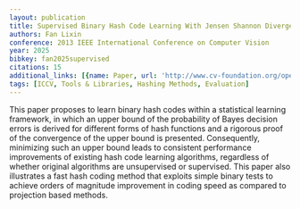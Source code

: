 ```yaml
---
layout: publication
title: Supervised Binary Hash Code Learning With Jensen Shannon Divergence
authors: Fan Lixin
conference: 2013 IEEE International Conference on Computer Vision
year: 2025
bibkey: fan2025supervised
citations: 15
additional_links: [{name: Paper, url: 'http://www.cv-foundation.org/openaccess/content_iccv_2013/papers/Fan_Supervised_Binary_Hash_2013_ICCV_paper.pdf'}]
tags: [ICCV, Tools & Libraries, Hashing Methods, Evaluation]
---
```

This paper proposes to learn binary hash codes within
a statistical learning framework, in which an upper bound
of the probability of Bayes decision errors is derived for
different forms of hash functions and a rigorous proof of
the convergence of the upper bound is presented. Consequently, minimizing such an upper bound leads to consistent
performance improvements of existing hash code learning
algorithms, regardless of whether original algorithms are
unsupervised or supervised. This paper also illustrates a
fast hash coding method that exploits simple binary tests to
achieve orders of magnitude improvement in coding speed
as compared to projection based methods.